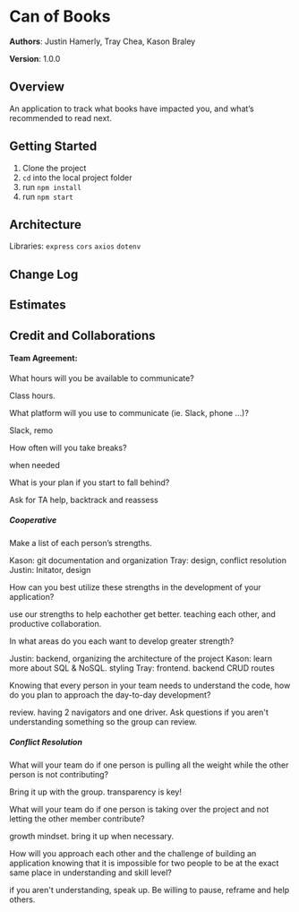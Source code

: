 # Can of Books

**Authors**: Justin Hamerly, Tray Chea, Kason Braley

**Version**: 1.0.0 

## Overview
An application to track what books have impacted you, and what’s recommended to read next.

## Getting Started
1. Clone the project
2. `cd` into the local project folder
3. run `npm install`
4. run `npm start`

## Architecture

Libraries:
`express`
`cors`
`axios`
`dotenv`

## Change Log
<!-- Use this area to document the iterative changes made to your application as each feature is successfully implemented. Use time stamps. Here's an example:

01-01-2001 4:59pm - Application now has a fully-functional express server, with a GET route for the location resource. -->

## Estimates

## Credit and Collaborations

#### Team Agreement:

What hours will you be available to communicate?

Class hours.

What platform will you use to communicate (ie. Slack, phone …)?

Slack, remo

How often will you take breaks?

when needed

What is your plan if you start to fall behind?

Ask for TA help, backtrack and reassess 

##### Cooperative

Make a list of each person’s strengths.

Kason: git documentation and organization
Tray: design, conflict resolution
Justin: Initator, design

How can you best utilize these strengths in the development of your application?

use our strengths to help eachother get better.  teaching each other, and productive collaboration.

In what areas do you each want to develop greater strength?

Justin: backend, organizing the architecture of the project
Kason: learn more about SQL & NoSQL.  styling
Tray: frontend. backend CRUD routes

Knowing that every person in your team needs to understand the code, how do you plan to approach the day-to-day development?

review.  having 2 navigators and one driver.  Ask questions if you aren't understanding something so the group can review.

##### Conflict Resolution

What will your team do if one person is pulling all the weight while the other person is not contributing?

Bring it up with the group. transparency is key!

What will your team do if one person is taking over the project and not letting the other member contribute?

growth mindset.  bring it up when necessary.

How will you approach each other and the challenge of building an application knowing that it is impossible for two people to be at the exact same place in understanding and skill level?

if you aren't understanding, speak up.  Be willing to pause, reframe and help others.


